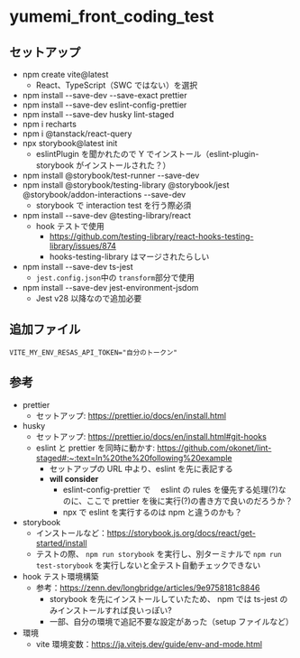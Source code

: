 # yumemi_front_coding_test

## セットアップ

- npm create vite@latest
  - React、TypeScript（SWC ではない）を選択
- npm install --save-dev --save-exact prettier
- npm install --save-dev eslint-config-prettier
- npm install --save-dev husky lint-staged
- npm i recharts
- npm i @tanstack/react-query
- npx storybook@latest init
  - eslintPlugin を聞かれたので Y でインストール（eslint-plugin-storybook がインストールされた？）
- npm install @storybook/test-runner --save-dev
- npm install @storybook/testing-library @storybook/jest @storybook/addon-interactions --save-dev
  - storybook で interaction test を行う際必須
- npm install --save-dev @testing-library/react
  - hook テストで使用
    - https://github.com/testing-library/react-hooks-testing-library/issues/874
    - hooks-testing-library はマージされたらしい
- npm install --save-dev ts-jest
  - `jest.config.json`中の `transform`部分で使用
- npm install --save-dev jest-environment-jsdom
  - Jest v28 以降なので追加必要

## 追加ファイル

```env: ./.env.development
VITE_MY_ENV_RESAS_API_TOKEN="自分のトークン"
```

## 参考

- prettier
  - セットアップ: https://prettier.io/docs/en/install.html
- husky
  - セットアップ: https://prettier.io/docs/en/install.html#git-hooks
  - eslint と prettier を同時に動かす: https://github.com/okonet/lint-staged#:~:text=In%20the%20following%20example
    - セットアップの URL 中より、eslint を先に表記する
    - **will consider**
      - eslint-config-prettier で　 eslint の rules を優先する処理(?)なのに、ここで prettier を後に実行(?)の書き方で良いのだろうか？
      - npx で eslint を実行するのは npm と違うのかも？
- storybook
  - インストールなど：https://storybook.js.org/docs/react/get-started/install
  - テストの際、 `npm run storybook` を実行し、別ターミナルで `npm run test-storybook` を実行しないと全テスト自動チェックできない
- hook テスト環境構築
  - 参考：https://zenn.dev/longbridge/articles/9e9758181c8846
    - storybook を先にインストールしていたため、 npm では ts-jest のみインストールすれば良いっぽい?
    - 一部、自分の環境で追記不要な設定があった（setup ファイルなど）
- 環境
  - vite 環境変数：https://ja.vitejs.dev/guide/env-and-mode.html
